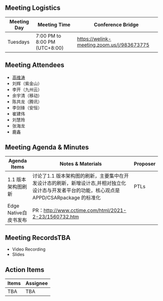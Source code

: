 ## Meeting Logistics

| Meeting Day  |  Meeting Time  | Conference Bridge  |
|---|---|---|
| Tuesdays  | 7:00 PM to 8:00 PM (UTC+8:00)   |  https://welink-meeting.zoom.us/j/983673775  |


## Meeting Attendees
- [高维涛](https://gitee.com/Gao_Victor)
- 刘辉（紫金山）
- 李开（九州云）
- 余宇清（移动）
- 陈共龙（腾讯）
- 李剑锋（安恒）
- 崔建伟
- 刘慧玲
- 张海龙
- 鹿鑫

## Meeting Agenda & Minutes
|  Agenda Items  |  Notes & Materials   |  Proposer |
|---|---|---|
|  1.1 版本架构图刷新 | 讨论了1.1 版本架构图的刷新，主要集中在开发设计态的刷新，新增设计态,并相对独立化设计态与开发者平台的功能，核心观点是APPD/CSARpackage 的标准化 | PTLs |
|  Edge Native白皮书发布 | PR：http://www.cctime.com/html/2021-2-23/1560732.htm | |

## Meeting RecordsTBA
- Video Recording
- Slides


## Action Items
|  Items | Assignee   |
|---|---|
| TBA  | TBA|TBA



